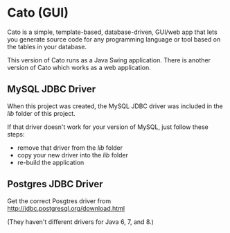 Cato (GUI)
==========

Cato is a simple, template-based, database-driven, GUI/web app that lets you generate
source code for any programming language or tool based on the tables in your database.

This version of Cato runs as a Java Swing application. There is another version
of Cato which works as a web application.


MySQL JDBC Driver
-----------------

When this project was created, the MySQL JDBC driver was included in the _lib_
folder of this project.

If that driver doesn't work for your version of MySQL, just follow these steps:

* remove that driver from the _lib_ folder
* copy your new driver into the _lib_ folder
* re-build the application


Postgres JDBC Driver
--------------------

Get the correct Posgtres driver from http://jdbc.postgresql.org/download.html

(They haven't different drivers for Java 6, 7, and 8.)


